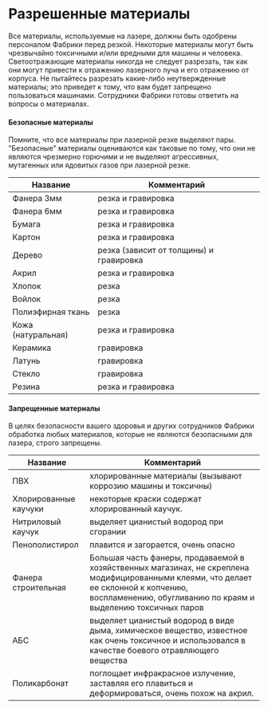 # Разрешенные материалы

Все материалы, используемые на лазере, должны быть одобрены персоналом Фабрики перед резкой. Некоторые материалы могут быть чрезвычайно токсичными и/или вредными для машины и человека. Светоотражающие материалы никогда не следует разрезать, так как они могут привести к отражению лазерного луча и его отражению от корпуса. ​ Не пытайтесь разрезать какие-либо неутвержденные материалы​; это приведет к тому, что вам будет запрещено пользоваться машинами. Сотрудники Фабрики готовы ответить на вопросы о материалах.

#### Безопасные материалы

Помните, что все материалы при лазерной резке выделяют пары. "Безопасные" материалы оцениваются как таковые по тому, что они не являются чрезмерно горючими и не выделяют агрессивных, мутагенных или ядовитых газов при лазерной резке.

| Название           | Комментарий                             |
| ------------------ | --------------------------------------- |
| Фанера 3мм         | резка и гравировка                      |
| Фанера 6мм         | резка и гравировка                      |
| Бумага             | резка и гравировка                      |
| Картон             | резка и гравировка                      |
| Дерево             | резка (зависит от толщины) и гравировка |
| Акрил              | резка и гравировка                      |
| Хлопок             | резка                                   |
| Войлок             | резка                                   |
| Полиэфирная ткань  | резка                                   |
| Кожа (натуральная) | резка и гравировка                      |
| Керамика           | гравировка                              |
| Латунь             | гравировка                              |
| Стекло             | гравировка                              |
| Резина             | резка и гравировка                      |

#### Запрещенные материалы

В целях безопасности вашего здоровья и других сотрудников Фабрики обработка любых материалов, которые не являются безопасными для лазера, строго запрещены.

| Название              | Комментарий                                                                                                                                                                                            |
| --------------------- | ------------------------------------------------------------------------------------------------------------------------------------------------------------------------------------------------------ |
| ПВХ                   | хлорированные материалы (вызывают коррозию машины и токсичны)                                                                                                                                          |
| Хлорированные каучуки | некоторые краски содержат хлорированный каучук.                                                                                                                                                        |
| Нитриловый каучук     | выделяет цианистый водород при сгорании                                                                                                                                                                |
| Пенополистирол        | плавится и загорается, ​очень опасно                                                                                                                                                                   |
| Фанера строительная   | Большая часть фанеры, продаваемой в хозяйственных магазинах, не скреплена модифицированными клеями, что делает ее склонной к копчению, воспламенению, обугливанию по краям и выделению токсичных паров |
| АБС                   | выделяет цианистый водород в виде дыма, химическое вещество, известное как очень токсичное и использовался в качестве боевого отравляющего вещества                                                    |
| Поликарбонат          | поглощает инфракрасное излучение, заставляя его плавиться и деформироваться, очень похож на акрил.                                                                                                     |
